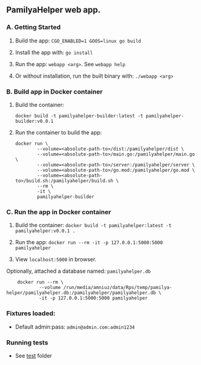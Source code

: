 ## PamilyaHelper web app.

### A. Getting Started

1. Build the app: `CGO_ENABLED=1 GOOS=linux go build`

2. Install the app with: `go install`

3. Run the app: `webapp <arg>`. See `webapp help`

4. Or without installation, run the built binary with: `./webapp <arg>`

### B. Build app in Docker container

1.  Build the container:

        docker build -t pamilyahelper-builder:latest -t pamilyahelper-builder:v0.0.1

2.  Run the container to build the app:

        docker run \
                --volume=<absolute-path-to>/dist:/pamilyahelper/dist \
                --volume=<absolute-path-to>/main.go:/pamilyahelper/main.go \
                --volume=<absolute-path-to>/server:/pamilyahelper/server \
                --volume=<absolute-path-to>/go.mod:/pamilyahelper/go.mod \
                --volume=<absolute-path-to>/build.sh:/pamilyahelper/build.sh \
                --rm \
                -it \
                pamilyahelper-builder

### C. Run the app in Docker container

1. Build the container: `docker build -t pamilyahelper:latest -t pamilyahelper:v0.0.1 .`

2. Run the app: `docker run --rm -it -p 127.0.0.1:5000:5000 pamilyahelper`

3. View `localhost:5000` in browser.

Optionally, attached a database named: `pamilyahelper.db`

        docker run --rm \
                --volume /run/media/amniuz/data/Rps/temp/pamilya-helper/pamilyahelper.db:/pamilyahelper/pamilyahelper.db \
                -it -p 127.0.0.1:5000:5000 pamilyahelper

### Fixtures loaded:

- Default admin:pass: `admin@admin.com:admin1234`

### Running tests

- See [test](test) folder
